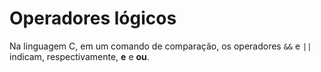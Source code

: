 # Operadores lógicos

Na linguagem C, em um comando de comparação, os operadores `&&` e `||` indicam, respectivamente, **e** e **ou**.
